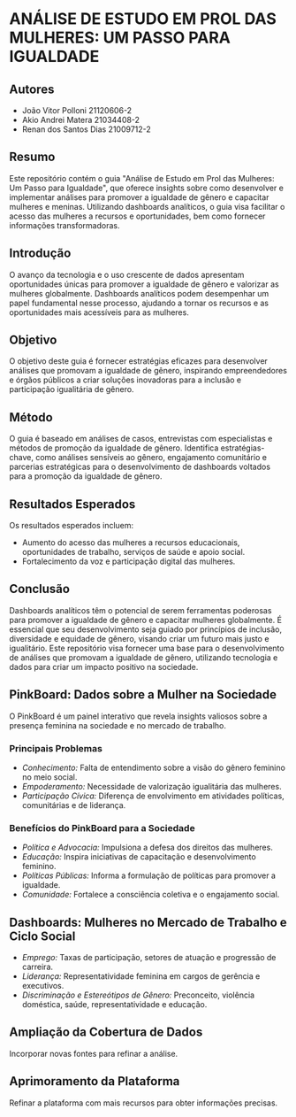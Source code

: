 # ANÁLISE DE ESTUDO EM PROL DAS MULHERES: UM PASSO PARA IGUALDADE

## Autores
- João Vitor Polloni 21120606-2
- Akio Andrei Matera 21034408-2
- Renan dos Santos Dias 21009712-2

## Resumo

Este repositório contém o guia "Análise de Estudo em Prol das Mulheres: Um Passo para Igualdade", que oferece insights sobre como desenvolver e implementar análises para promover a igualdade de gênero e capacitar mulheres e meninas. Utilizando dashboards analíticos, o guia visa facilitar o acesso das mulheres a recursos e oportunidades, bem como fornecer informações transformadoras.

## Introdução

O avanço da tecnologia e o uso crescente de dados apresentam oportunidades únicas para promover a igualdade de gênero e valorizar as mulheres globalmente. Dashboards analíticos podem desempenhar um papel fundamental nesse processo, ajudando a tornar os recursos e as oportunidades mais acessíveis para as mulheres.

## Objetivo

O objetivo deste guia é fornecer estratégias eficazes para desenvolver análises que promovam a igualdade de gênero, inspirando empreendedores e órgãos públicos a criar soluções inovadoras para a inclusão e participação igualitária de gênero.

## Método

O guia é baseado em análises de casos, entrevistas com especialistas e métodos de promoção da igualdade de gênero. Identifica estratégias-chave, como análises sensíveis ao gênero, engajamento comunitário e parcerias estratégicas para o desenvolvimento de dashboards voltados para a promoção da igualdade de gênero.

## Resultados Esperados

Os resultados esperados incluem:
- Aumento do acesso das mulheres a recursos educacionais, oportunidades de trabalho, serviços de saúde e apoio social.
- Fortalecimento da voz e participação digital das mulheres.

## Conclusão

Dashboards analíticos têm o potencial de serem ferramentas poderosas para promover a igualdade de gênero e capacitar mulheres globalmente. É essencial que seu desenvolvimento seja guiado por princípios de inclusão, diversidade e equidade de gênero, visando criar um futuro mais justo e igualitário. Este repositório visa fornecer uma base para o desenvolvimento de análises que promovam a igualdade de gênero, utilizando tecnologia e dados para criar um impacto positivo na sociedade.

## PinkBoard: Dados sobre a Mulher na Sociedade

O PinkBoard é um painel interativo que revela insights valiosos sobre a presença feminina na sociedade e no mercado de trabalho.

### Principais Problemas
- *Conhecimento:* Falta de entendimento sobre a visão do gênero feminino no meio social.
- *Empoderamento:* Necessidade de valorização igualitária das mulheres.
- *Participação Cívica:* Diferença de envolvimento em atividades políticas, comunitárias e de liderança.

### Benefícios do PinkBoard para a Sociedade
- *Política e Advocacia:* Impulsiona a defesa dos direitos das mulheres.
- *Educação:* Inspira iniciativas de capacitação e desenvolvimento feminino.
- *Políticas Públicas:* Informa a formulação de políticas para promover a igualdade.
- *Comunidade:* Fortalece a consciência coletiva e o engajamento social.

## Dashboards: Mulheres no Mercado de Trabalho e Ciclo Social
- *Emprego:* Taxas de participação, setores de atuação e progressão de carreira.
- *Liderança:* Representatividade feminina em cargos de gerência e executivos.
- *Discriminação e Estereótipos de Gênero:* Preconceito, violência doméstica, saúde, representatividade e educação.

## Ampliação da Cobertura de Dados
Incorporar novas fontes para refinar a análise.

## Aprimoramento da Plataforma
Refinar a plataforma com mais recursos para obter informações precisas.